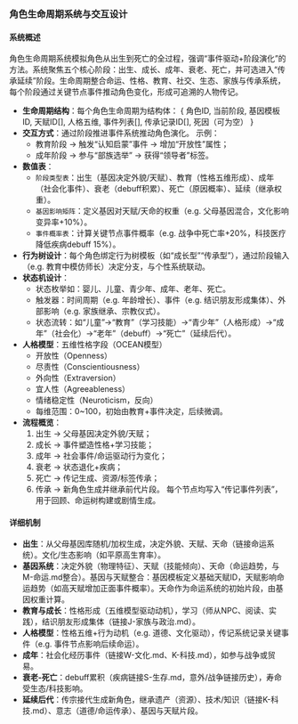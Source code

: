 ### 角色生命周期系统与交互设计

#### 系统概述
角色生命周期系统模拟角色从出生到死亡的全过程，强调“事件驱动+阶段演化”的方法。系统聚焦五个核心阶段：出生、成长、成年、衰老、死亡，并可选进入“传承延续”阶段。生命周期整合命运、性格、教育、社交、生态、家族与传承系统，每个阶段通过关键节点事件推动角色变化，形成可追溯的人物传记。

- **生命周期结构**：每个角色生命周期为结构体：
  {
    角色ID,
    当前阶段,
    基因模板ID,
    天赋ID[],
    人格五维,
    事件列表[],
    传承记录ID[],
    死因（可为空）
  }
- **交互方式**：通过阶段推进事件系统推动角色演化。
  示例：
  - 教育阶段 → 触发“认知启蒙”事件 → 增加“开放性”属性；
  - 成年阶段 → 参与“部族选举” → 获得“领导者”标签。
- **数值表**：
  - `阶段类型表`：出生（基因决定外貌/天赋）、教育（性格五维形成）、成年（社会化事件）、衰老（debuff积累）、死亡（原因概率）、延续（继承权重）。
  - `基因影响矩阵`：定义基因对天赋/天命的权重（e.g. 父母基因混合，文化影响变异率+10%）。
  - `事件概率表`：计算关键节点事件概率（e.g. 战争中死亡率+20%，科技医疗降低疾病debuff 15%）。
- **行为树设计**：每个角色绑定行为树模板（如“成长型”“传承型”），通过阶段输入（e.g. 教育中模仿师长）决定分支，与个性系统联动。
- **状态机设计**：
  - 状态枚举如：婴儿、儿童、青少年、成年、老年、死亡。
  - 触发器：时间周期（e.g. 年龄增长）、事件（e.g. 结识朋友形成集体）、外部影响（e.g. 家族继承、宗教仪式）。
  - 状态流转：如“儿童”→“教育”（学习技能）→“青少年”（人格形成）→“成年”（社会化）→“老年”（debuff）→“死亡”（延续后代）。
- **人格模型**：五维性格字段（OCEAN模型）
  - 开放性（Openness）
  - 尽责性（Conscientiousness）
  - 外向性（Extraversion）
  - 宜人性（Agreeableness）
  - 情绪稳定性（Neuroticism，反向）
  - 每维范围：0~100，初始由教育+事件决定，后续微调。
- **流程概览**：
  1. 出生 → 父母基因决定外貌/天赋；
  2. 成长 → 事件塑造性格+学习技能；
  3. 成年 → 社会事件/命运驱动行为变化；
  4. 衰老 → 状态退化+疾病；
  5. 死亡 → 传记生成、资源/标签传承；
  6. 传承 → 新角色生成并继承前代片段。
  每个节点均写入“传记事件列表”，用于回顾、命运树构建或剧情生成。

#### 详细机制
- **出生**：从父母基因库随机/加权生成，决定外貌、天赋、天命（链接命运系统）。文化/生态影响（如平原高生育率）。
- **基因系统**：决定外貌（物理特征）、天赋（技能倾向）、天命（命运趋势，与M-命运.md整合）。基因与天赋整合：基因模板定义基础天赋ID，天赋影响命运趋势（如高天赋增加正面事件概率）。天命作为命运系统的初始片段，由基因权重计算。
- **教育与成长**：性格形成（五维模型驱动动机），学习（师从NPC、阅读、实践），结识朋友形成集体（链接J-家族与政治.md）。
- **人格模型**：性格五维+行为动机（e.g. 道德、文化驱动），传记系统记录关键事件（e.g. 事件节点影响后续命运）。
- **成年**：社会化经历事件（链接W-文化.md、K-科技.md），如参与战争或贸易。
- **衰老-死亡**：debuff累积（疾病链接S-生存.md，意外/战争链接历史），寿命受生态/科技影响。
- **延续后代**：传宗接代生成新角色，继承遗产（资源）、技术/知识（链接K-科技.md）、意志（道德/命运传承）、基因与天赋片段。